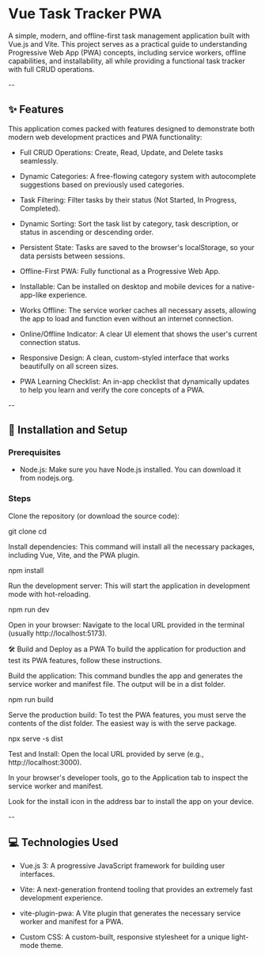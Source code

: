 #  Vue Task Tracker PWA
A simple, modern, and offline-first task management application built with Vue.js and Vite. This project serves as a practical guide to understanding Progressive Web App (PWA) concepts, including service workers, offline capabilities, and installability, all while providing a functional task tracker with full CRUD operations.

--

## ✨ Features 
This application comes packed with features designed to demonstrate both modern web development practices and PWA functionality:

- Full CRUD Operations: Create, Read, Update, and Delete tasks seamlessly.

- Dynamic Categories: A free-flowing category system with autocomplete suggestions based on previously used categories.

- Task Filtering: Filter tasks by their status (Not Started, In Progress, Completed).

- Dynamic Sorting: Sort the task list by category, task description, or status in ascending or descending order.

- Persistent State: Tasks are saved to the browser's localStorage, so your data persists between sessions.

- Offline-First PWA: Fully functional as a Progressive Web App.

- Installable: Can be installed on desktop and mobile devices for a native-app-like experience.

- Works Offline: The service worker caches all necessary assets, allowing the app to load and function even without an internet connection.

- Online/Offline Indicator: A clear UI element that shows the user's current connection status.

- Responsive Design: A clean, custom-styled interface that works beautifully on all screen sizes.

- PWA Learning Checklist: An in-app checklist that dynamically updates to help you learn and verify the core concepts of a PWA.

--

## 🚀 Installation and Setup

### Prerequisites
- Node.js: Make sure you have Node.js installed. You can download it from nodejs.org.

### Steps
Clone the repository (or download the source code):

git clone <your-repository-url>
cd <your-project-directory>

Install dependencies:
This command will install all the necessary packages, including Vue, Vite, and the PWA plugin.

npm install

Run the development server:
This will start the application in development mode with hot-reloading.

npm run dev

Open in your browser:
Navigate to the local URL provided in the terminal (usually http://localhost:5173).

🛠️ Build and Deploy as a PWA
To build the application for production and test its PWA features, follow these instructions.

Build the application:
This command bundles the app and generates the service worker and manifest file. The output will be in a dist folder.

npm run build

Serve the production build:
To test the PWA features, you must serve the contents of the dist folder. The easiest way is with the serve package.

npx serve -s dist

Test and Install:
Open the local URL provided by serve (e.g., http://localhost:3000).

In your browser's developer tools, go to the Application tab to inspect the service worker and manifest.

Look for the install icon in the address bar to install the app on your device.

--

## 💻 Technologies Used
- Vue.js 3: A progressive JavaScript framework for building user interfaces.

- Vite: A next-generation frontend tooling that provides an extremely fast development experience.

- vite-plugin-pwa: A Vite plugin that generates the necessary service worker and manifest for a PWA.

- Custom CSS: A custom-built, responsive stylesheet for a unique light-mode theme.
